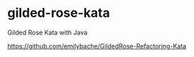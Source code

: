 # gilded-rose-kata
Gilded Rose Kata with Java

https://github.com/emilybache/GildedRose-Refactoring-Kata
